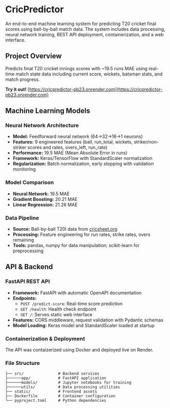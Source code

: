 # CricPredictor

An end-to-end machine learning system for predicting T20 cricket final scores using ball-by-ball match data. The system includes data processing, neural network training, REST API deployment, containerization, and a web interface.

## Project Overview

Predicts final T20 cricket innings scores with ~19.5 runs MAE using real-time match state data including current score, wickets, batsman stats, and match progress.

**Try it out!** [https://cricpredictor-pb23.onrender.com](https://cricpredictor-pb23.onrender.com)

## Machine Learning Models

### Neural Network Architecture
- **Model:** Feedforward neural network (64→32→16→1 neurons)
- **Features:** 9 engineered features (ball, run_total, wickets, striker/non-striker scores and rates, overs_left, run_rate)
- **Performance:** 19.5 MAE (Mean Absolute Error in runs)
- **Framework:** Keras/TensorFlow with StandardScaler normalization
- **Regularization:** Batch normalization, early stopping with validation monitoring

### Model Comparison
- **Neural Network:** 19.5 MAE
- **Gradient Boosting:** 20.21 MAE
- **Linear Regression:** 21.26 MAE

### Data Pipeline
- **Source:** Ball-by-ball T20I data from [cricsheet.org](https://cricsheet.org/matches/)
- **Processing:** Feature engineering for run rates, strike rates, overs remaining
- **Tools:** pandas, numpy for data manipulation; scikit-learn for preprocessing

## API & Backend

### FastAPI REST API
- **Framework:** FastAPI with automatic OpenAPI documentation
- **Endpoints:**
  - `POST /predict-score`: Real-time score prediction
  - `GET /health`: Health check endpoint
  - `GET /`: Serves static web interface
- **Features:** CORS middleware, request validation with Pydantic schemas
- **Model Loading:** Keras model and StandardScaler loaded at startup

### Containerization & Deployment
The API was contaizerized using Docker and deployed live on Render.

### File Structure
```
├── src/               # Backend services
├──────app/            # FastAPI application
├──────models/         # Jupyter notebooks for training
├──────utils/          # Data processing utilities
├── static/            # Frontend assets
├── Dockerfile         # Container configuration
└── pyproject.toml     # Python dependencies
```

